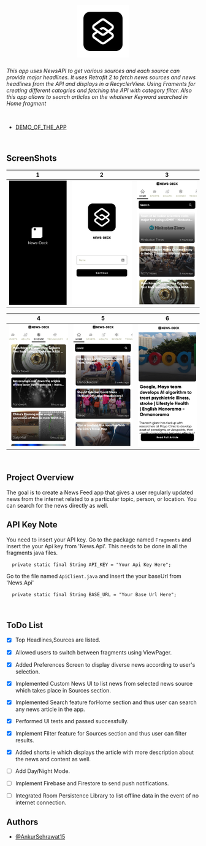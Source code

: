 <h1 align="center">
  <img src="https://github.com/Ankursehrawat15/News-Deck/blob/master/Documentation/icons8-shortcuts-192.png" width="136" alt="icon">
</h1>

  *This app uses NewsAPI to get various sources and each source can provide major headlines.
  It uses Retrofit 2 to fetch news sources and news headlines from the API and displays in a RecyclerView.
  Using Framents for creating different catogries and fetching the API with category filter.
  Also this app allows to search articles on the whatever Keyword searched in Home fragment*
  

&nbsp;
&nbsp;
&nbsp;
&nbsp;

- [DEMO_OF_THE_APP](https://drive.google.com/file/d/1CD77196JXB8ht9uCLHH0jOBBvPeZ-fSv/view?usp=sharing)



&nbsp;
&nbsp;
&nbsp;
&nbsp;
## ScreenShots 


| 1 | 2 | 3 |
| --- | --- | --- |
| ![Welcome_Screen](https://github.com/Ankursehrawat15/News-Deck/blob/master/Documentation/1630959676961.jpg) | ![Home_Feed](https://github.com/Ankursehrawat15/News-Deck/blob/master/Documentation/1630959676958.jpg) | ![categories_swipe](https://github.com/Ankursehrawat15/News-Deck/blob/master/Documentation/1630959676947.jpg) |


| 4 | 5 | 6 |
| --- | --- | --- |
| ![Welcome_Screen](https://github.com/Ankursehrawat15/News-Deck/blob/master/Documentation/1630959676953.jpg) | ![Home_Feed](https://github.com/Ankursehrawat15/News-Deck/blob/master/Documentation/1630959676951.jpg) | ![categories_swipe](https://github.com/Ankursehrawat15/News-Deck/blob/master/Documentation/1630960274645.jpg) |



&nbsp;
&nbsp;
&nbsp;
&nbsp;

## Project Overview


The goal is to create a News Feed app that gives a user regularly updated news from the internet 
related to a particular topic, person, or location. You can search for the news directly as well.


## API Key Note

You need to insert your API key.
Go to the package named `Fragments` and insert the your Api key from 'News.Api'.
This needs to be done in all the fragments java files.

```
  private static final String API_KEY = "Your Api Key Here";
```

Go to the file named `ApiClient.java` and insert the your baseUrl from 'News.Api'
```
  private static final String BASE_URL = "Your Base Url Here";
```

 &nbsp;
&nbsp;
&nbsp;
&nbsp;

## ToDo List


- [x] Top Headlines,Sources are listed.
- [x] Allowed users to switch between fragments using  ViewPager.
- [x] Added Preferences Screen to display diverse news according to user's selection.
- [x] Implemented Custom News UI to list news from selected news source which takes place in Sources section.
- [x] Implemented Search feature forHome section and thus user can search any news article in the app.
- [x] Performed UI tests and passed successfully.
- [x] Implement Filter feature for Sources section and thus user can filter results.
- [x] Added shorts ie which displays the article with more description about the news and content as well.
- [ ] Add Day/Night Mode.
- [ ] Implement Firebase and Firestore to send push notifications.
- [ ] Integrated Room Persistence Library to list offline data in the event of no internet connection.


 
 ## Authors

- [@AnkurSehrawat15](https://github.com/Ankursehrawat15)













